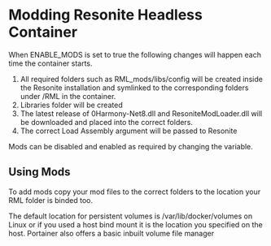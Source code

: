# Modding Resonite Headless Container
When ENABLE_MODS is set to true the following changes will happen each time the container starts. 

1. All required folders such as RML_mods/libs/config will be created inside the Resonite installation and symlinked to the corresponding folders under /RML in the container.
2. Libraries folder will be created
3. The latest release of 0Harmony-Net8.dll and ResoniteModLoader.dll will be downloaded and placed into the correct folders.
4. The correct Load Assembly argument will be passed to Resonite

Mods can be disabled and enabled as required by changing the variable.

## Using Mods
To add mods copy your mod files to the correct folders to the location your RML folder is binded too. 

The default location for persistent volumes is /var/lib/docker/volumes on Linux or if you used a host bind mount it is the location you specified on the host. Portainer also offers a basic inbuilt volume file manager